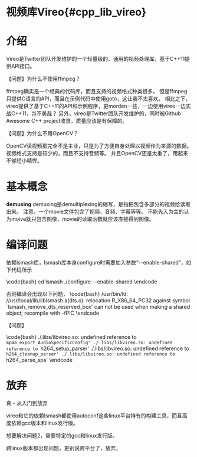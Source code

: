 视频库Vireo{#cpp_lib_vireo}
==========================


# 介绍

Vireo是Twitter团队开发维护的一个轻量级的、通用的视频处理库，基于C++11提供API接口。

【问题】为什么不使用ffmpeg？

ffmpeg确实是一个经典的代码库，而且支持的视频格式种类很多。
但是ffmpeg只提供C语言的API，而且在示例代码中使用goto，这让我不太喜欢。
相比之下，vireo提供了基于C++11的API和示例程序，更morden一些，一边使用vireo一边实战C++11，岂不美哉？
另外，vireo是Twitter团队开发维护的，同时被Github Awesome C++ project收录，质量应该是有保障的。

【问题】为什么不用OpenCV？

OpenCV读视频那完全不是主业，只是为了方便自身处理以视频作为来源的数据。
视频格式支持是较少的，而且不支持音频等。
并且OpenCV还是太重了，用起来不够短小精悍。

# 基本概念

<b>demuxing</b> demuxing是demultiplexing的缩写，是指把包含多部分的视频给读取出来。
注意，一个movie文件包含了视频、音频、字幕等等。
不能先入为主的认为moive就只包含图像，movie的读取函数就应该直接得到图像。

# 编译问题
依赖lsmash库，lsmash库本身configure时需要加入参数“--enable-shared”，如下代码所示

\code{bash}
cd lsmash
./configure --enable-shared
\endcode

否则编译会出现以下问题，
\code{bash}
/usr/bin/ld: //usr/local/lib/liblsmash.a(dts.o): relocation R_X86_64_PC32 against symbol `lsmash_remove_dts_reserved_box' can not be used when making a shared object; recompile with -fPIC
\endcode

【问题】

\code{bash}
./.libs/libvireo.so: undefined reference to `mp4a_export_AudioSpecificConfig'
./.libs/libvireo.so: undefined reference to `h264_setup_parser'
./.libs/libvireo.so: undefined reference to `h264_cleanup_parser'
./.libs/libvireo.so: undefined reference to `h264_parse_sps'
\endcode

# 放弃

真 - 从入门到放弃

vireo和它的依赖lsmash都使用autoconf这些linux平台特有的构建工具，而且高度依赖gcc版本和linux发行版。

想要解决问题2，需要特定的gcc和linux发行版。

跨linux版本都出现问题，更别说跨平台了，放弃。
